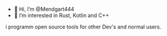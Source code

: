 - 👋 Hi, I’m @Mendgart444
- 👀 I’m interested in Rust, Kotlin and C++

<!---
Mendgart444/Mendgart444 is a ✨ special ✨ repository because its `README.md` (this file) appears on your GitHub profile.
You can click the Preview link to take a look at your changes.
--->

i programm open source tools for other Dev's and normal users. 
